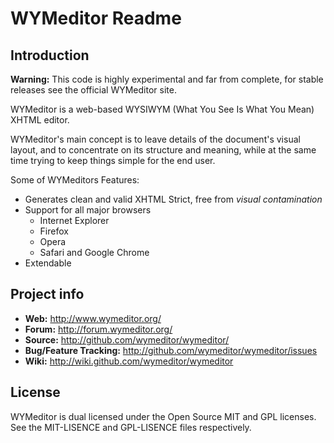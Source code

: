 WYMeditor Readme
================

Introduction
------------
**Warning:** This code is highly experimental and far from complete, for stable 
releases see the official WYMeditor site.

WYMeditor is a web-based WYSIWYM (What You See Is What You Mean) XHTML editor.

WYMeditor's main concept is to leave details of the document's visual layout, 
and to concentrate on its structure and meaning, while at the same time trying 
to keep things simple for the end user.

Some of WYMeditors Features:

 - Generates clean and valid XHTML Strict, free from *visual contamination*
 - Support for all major browsers
    - Internet Explorer
    - Firefox
    - Opera 
    - Safari and Google Chrome
 - Extendable

Project info
------------
 - **Web:** http://www.wymeditor.org/
 - **Forum:** http://forum.wymeditor.org/
 - **Source:** http://github.com/wymeditor/wymeditor/
 - **Bug/Feature Tracking:** http://github.com/wymeditor/wymeditor/issues
 - **Wiki:** http://wiki.github.com/wymeditor/wymeditor

License
-------
WYMeditor is dual licensed under the Open Source MIT and GPL licenses. See the 
MIT-LISENCE and GPL-LISENCE files respectively.
